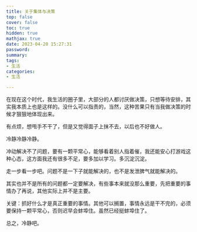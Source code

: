 ```yaml
---
title: 关于集体与决策
top: false
cover: false
toc: true
hidden: true
mathjax: true
date: 2023-04-20 15:27:31
password:
summary:
tags:
- 生活
categories:
- 生活

---
```


在现在这个时代，我生活的圈子里，大部分的人都讨厌做决策，只想等待安排，其实我本质上也是这样的。没什么可以指责的，当然，这种苦果只有当我做决策的时候才狠狠地体现出来。

有点烦，想甩手不干了，但是又觉得面子上抹不去，以后也不好做人。

冷静冷静冷静。

冲动解决不了问题，要有一颗平常心，能够看着别人指着催，我还能安心打游戏这种心态，这方面我还有很多不足，要多加以学习。多沉淀沉淀。

走一步看一步吧。问题不是一下子就能解决的，也不是发泄脾气就能解决的。

其实也并不是所有的问题都一定要解决，有些事本来就没那么重要，先把重要的事情办了再说，其他实际上并不是主要。

关键：抓好什么才是真正重要的事情。其他可以搁置，事情永远是干不完的，必须要保持一颗平常心，否则迟早会蚌埠住。虽然已经挺蚌埠住了。

总之，冷静吧。